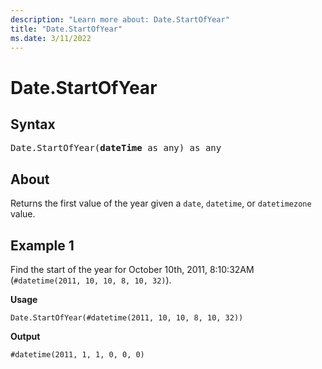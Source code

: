 ```yaml
---
description: "Learn more about: Date.StartOfYear"
title: "Date.StartOfYear"
ms.date: 3/11/2022
---
```

# Date.StartOfYear

## Syntax

<pre>
Date.StartOfYear(<b>dateTime</b> as any) as any
</pre>
  
## About

Returns the first value of the year given a `date`, `datetime`, or `datetimezone` value.

## Example 1

Find the start of the year for October 10th, 2011, 8:10:32AM (`#datetime(2011, 10, 10, 8, 10, 32)`).

**Usage**

```powerquery-m
Date.StartOfYear(#datetime(2011, 10, 10, 8, 10, 32))
```

**Output**

`#datetime(2011, 1, 1, 0, 0, 0)`
